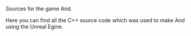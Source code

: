 Sources for the game And. 

Here you can find all the C++ source code which was used to make And using the Unreal Egine.